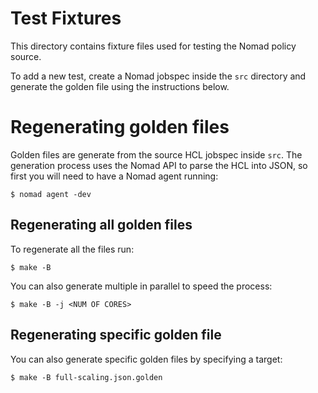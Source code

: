 # Test Fixtures
This directory contains fixture files used for testing the Nomad policy source.

To add a new test, create a Nomad jobspec inside the `src` directory and
generate the golden file using the instructions below.

# Regenerating golden files
Golden files are generate from the source HCL jobspec inside `src`. The
generation process uses the Nomad API to parse the HCL into JSON, so first you
will need to have a Nomad agent running:

```shellsession
$ nomad agent -dev
```

## Regenerating all golden files
To regenerate all the files run:

```shellsession
$ make -B
```

You can also generate multiple in parallel to speed the process:

```shellsession
$ make -B -j <NUM OF CORES>
```

## Regenerating specific golden file
You can also generate specific golden files by specifying a target:

```shellsession
$ make -B full-scaling.json.golden
```

